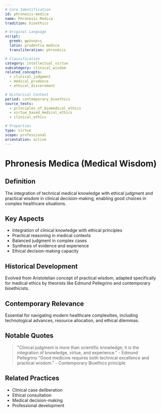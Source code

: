```yaml
---
# Core Identification
id: phronesis-medica
name: Phronesis Medica
tradition: bioethics

# Original Language
script:
  greek: φρόνησις
  latin: prudentia medica
  transliteration: phronēsis

# Classification
category: intellectual_virtue
subcategory: clinical_wisdom
related_concepts:
  - clinical_judgment
  - medical_prudence
  - ethical_discernment

# Historical Context
period: contemporary_bioethics
source_texts:
  - principles_of_biomedical_ethics
  - virtue_based_medical_ethics
  - clinical_ethics

# Properties
type: virtue
scope: professional
orientation: active
---
```


# Phronesis Medica (Medical Wisdom)

## Definition
The integration of technical medical knowledge with ethical judgment and practical wisdom in clinical decision-making, enabling good choices in complex healthcare situations.

## Key Aspects
- Integration of clinical knowledge with ethical principles
- Practical reasoning in medical contexts
- Balanced judgment in complex cases
- Synthesis of evidence and experience
- Ethical decision-making capacity

## Historical Development
Evolved from Aristotelian concept of practical wisdom, adapted specifically for medical ethics by theorists like Edmund Pellegrino and contemporary bioethicists.

## Contemporary Relevance
Essential for navigating modern healthcare complexities, including technological advances, resource allocation, and ethical dilemmas.

## Notable Quotes
> "Clinical judgment is more than scientific knowledge; it is the integration of knowledge, virtue, and experience." - Edmund Pellegrino
> "Good medicine requires both technical excellence and practical wisdom." - Contemporary Bioethics principle

## Related Practices
- Clinical case deliberation
- Ethical consultation
- Medical decision-making
- Professional development